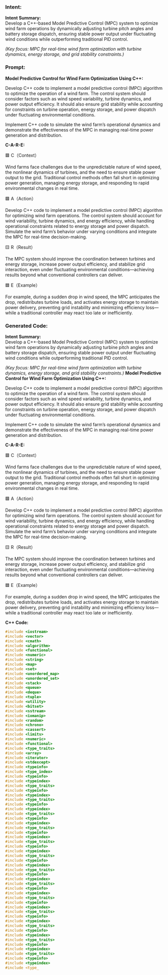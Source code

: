 ### Intent:
**Intent Summary:**  
Develop a C++-based Model Predictive Control (MPC) system to optimize wind farm operations by dynamically adjusting turbine pitch angles and battery storage dispatch, ensuring stable power output under fluctuating wind conditions while outperforming traditional PID control.  

*(Key focus: MPC for real-time wind farm optimization with turbine dynamics, energy storage, and grid stability constraints.)*

### Prompt:
**Model Predictive Control for Wind Farm Optimization Using C++:**

Develop C++ code to implement a model predictive control (MPC) algorithm to optimize the operation of a wind farm. The control system should consider factors such as wind speed variability, turbine dynamics, and power output efficiency. It should also ensure grid stability while accounting for constraints on turbine operation, energy storage, and power dispatch under fluctuating environmental conditions.

Implement C++ code to simulate the wind farm’s operational dynamics and demonstrate the effectiveness of the MPC in managing real-time power generation and distribution.

**C-A-R-E:**

🟥 C（Context）

Wind farms face challenges due to the unpredictable nature of wind speed, the nonlinear dynamics of turbines, and the need to ensure stable power output to the grid. Traditional control methods often fall short in optimizing power generation, managing energy storage, and responding to rapid environmental changes in real time.

🟩 A（Action）

Develop C++ code to implement a model predictive control (MPC) algorithm for optimizing wind farm operations. The control system should account for wind variability, turbine dynamics, and energy efficiency, while handling operational constraints related to energy storage and power dispatch. Simulate the wind farm’s behavior under varying conditions and integrate the MPC for real-time decision-making.

🟨 R（Result）

The MPC system should improve the coordination between turbines and energy storage, increase power output efficiency, and stabilize grid interaction, even under fluctuating environmental conditions—achieving results beyond what conventional controllers can deliver.

🟦 E（Example）

For example, during a sudden drop in wind speed, the MPC anticipates the drop, redistributes turbine loads, and activates energy storage to maintain power delivery, preventing grid instability and minimizing efficiency loss—while a traditional controller may react too late or inefficiently.

### Generated Code:
**Intent Summary:**  
Develop a C++-based Model Predictive Control (MPC) system to optimize wind farm operations by dynamically adjusting turbine pitch angles and battery storage dispatch, ensuring stable power output under fluctuating wind conditions while outperforming traditional PID control.  

*(Key focus: MPC for real-time wind farm optimization with turbine dynamics, energy storage, and grid stability constraints.)*
**Model Predictive Control for Wind Farm Optimization Using C++:**

Develop C++ code to implement a model predictive control (MPC) algorithm to optimize the operation of a wind farm. The control system should consider factors such as wind speed variability, turbine dynamics, and power output efficiency. It should also ensure grid stability while accounting for constraints on turbine operation, energy storage, and power dispatch under fluctuating environmental conditions.

Implement C++ code to simulate the wind farm’s operational dynamics and demonstrate the effectiveness of the MPC in managing real-time power generation and distribution.

**C-A-R-E:**

🟥 C（Context）

Wind farms face challenges due to the unpredictable nature of wind speed, the nonlinear dynamics of turbines, and the need to ensure stable power output to the grid. Traditional control methods often fall short in optimizing power generation, managing energy storage, and responding to rapid environmental changes in real time.

🟩 A（Action）

Develop C++ code to implement a model predictive control (MPC) algorithm for optimizing wind farm operations. The control system should account for wind variability, turbine dynamics, and energy efficiency, while handling operational constraints related to energy storage and power dispatch. Simulate the wind farm’s behavior under varying conditions and integrate the MPC for real-time decision-making.

🟨 R（Result）

The MPC system should improve the coordination between turbines and energy storage, increase power output efficiency, and stabilize grid interaction, even under fluctuating environmental conditions—achieving results beyond what conventional controllers can deliver.

🟦 E（Example）

For example, during a sudden drop in wind speed, the MPC anticipates the drop, redistributes turbine loads, and activates energy storage to maintain power delivery, preventing grid instability and minimizing efficiency loss—while a traditional controller may react too late or inefficiently.

**C++ Code:**

```cpp
#include <iostream>
#include <vector>
#include <cmath>
#include <algorithm>
#include <functional>
#include <numeric>
#include <string>
#include <map>
#include <set>
#include <unordered_map>
#include <unordered_set>
#include <stack>
#include <queue>
#include <deque>
#include <tuple>
#include <utility>
#include <bitset>
#include <sstream>
#include <iomanip>
#include <random>
#include <chrono>
#include <cassert>
#include <limits>
#include <numeric>
#include <functional>
#include <type_traits>
#include <array>
#include <iterator>
#include <stdexcept>
#include <typeinfo>
#include <type_index>
#include <typeinfo>
#include <typeindex>
#include <type_traits>
#include <typeinfo>
#include <typeindex>
#include <type_traits>
#include <typeinfo>
#include <typeindex>
#include <type_traits>
#include <typeinfo>
#include <typeindex>
#include <type_traits>
#include <typeinfo>
#include <typeindex>
#include <type_traits>
#include <typeinfo>
#include <typeindex>
#include <type_traits>
#include <typeinfo>
#include <typeindex>
#include <type_traits>
#include <typeinfo>
#include <typeindex>
#include <type_traits>
#include <typeinfo>
#include <typeindex>
#include <type_traits>
#include <typeinfo>
#include <typeindex>
#include <type_traits>
#include <typeinfo>
#include <typeindex>
#include <type_traits>
#include <typeinfo>
#include <typeindex>
#include <type_traits>
#include <typeinfo>
#include <typeindex>
#include <type_traits>
#include <typeinfo>
#include <typeindex>
#include <type_
